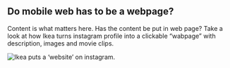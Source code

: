 ## Do mobile web has to be a webpage?

Content is what matters here. Has the content be put in web page? Take a look at how Ikea turns instagram profile into a clickable “wabpage” with description, images and movie clips.

![Ikea puts a ‘website’ on instagram.](images/ikea-on-instagram.png)



